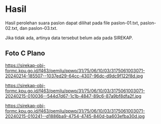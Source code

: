 # Hasil

Hasil perolehan suara paslon dapat dilihat pada file paslon-01.txt, paslon-02.txt, dan paslon-03.txt.

Jika tidak ada, artinya data tersebut belum ada pada SIREKAP.

## Foto C Plano

https://sirekap-obj-formc.kpu.go.id/f463/pemilu/ppwp/31/75/06/10/03/3175061003071-20240214-185507--1037ed29-64cc-4307-96dc-d9dc9f122f8d.jpg

https://sirekap-obj-formc.kpu.go.id/f463/pemilu/ppwp/31/75/06/10/03/3175061003071-20240215-010036--544d7d67-1c1b-4847-89c6-87a9bf8dfa2f.jpg

https://sirekap-obj-formc.kpu.go.id/f463/pemilu/ppwp/31/75/06/10/03/3175061003071-20240215-010241--d1886ba9-4754-4745-840d-ba603efba30d.jpg
